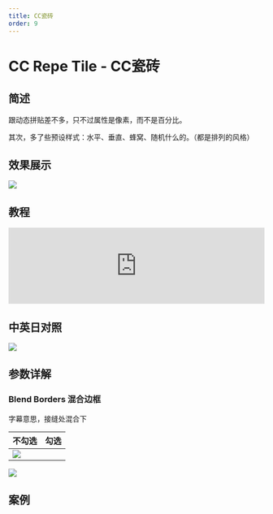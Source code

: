 ```yaml
---
title: CC瓷砖
order: 9
---
```


# CC Repe Tile - CC瓷砖

## 简述

跟动态拼贴差不多，只不过属性是像素，而不是百分比。

其次，多了些预设样式：水平、垂直、蜂窝、随机什么的。（都是排列的风格）

## 效果展示

![](https://cdn.yuelili.com/20211228152739.png)

## 教程

<iframe src="https://player.bilibili.com/player.html?bvid=BV1e34y1X7Vj&page=12&high_quality=1" width="100%" allowfullscreen="allowfullscreen" frameborder="0"></iframe>

## 中英日对照

![](https://mir.yuelili.com/user/AE/effects/AE-Effects-Stylize-CC_Repe_Tile.png)

## 参数详解

### Blend Borders 混合边框

字幕意思，接缝处混合下

| 不勾选                                          | 勾选 |
| ----------------------------------------------- | ---- |
| ![](https://cdn.yuelili.com/20211228153209.png) |

![](https://cdn.yuelili.com/20211228153520.png)

## 案例

